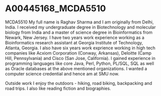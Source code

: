# A00445168_MCDA5510
MCDA5510
My full name is Raghav Sharma and I am originally from Delhi, India. I received my undergraduate degree in Biotechnology and molecular biology from India and a master of science degree in Bioinformatics from Newark, New Jersey. I have two years work experience working as a Bioinformatics research assistant at Georgia Institute of Technology, Atlanta, Georgia. I also have six years work exprience working in high tech companies like Acxiom Corporation (Conway, Arkansas), Deloitte (Camp Hill, Pennsylvania) and Cisco (San Jose, California). I gained experience in programming languages like core Java, Perl, Python, PL/SQL, SQL as well as Oracle databases at the above mentioned organizations. I wanted a computer science credential and hence am at SMU now.

Outside work I enjoy the outdoors - hiking, road biking, backpacking and road trips. I also like reading fiction and biographies.
